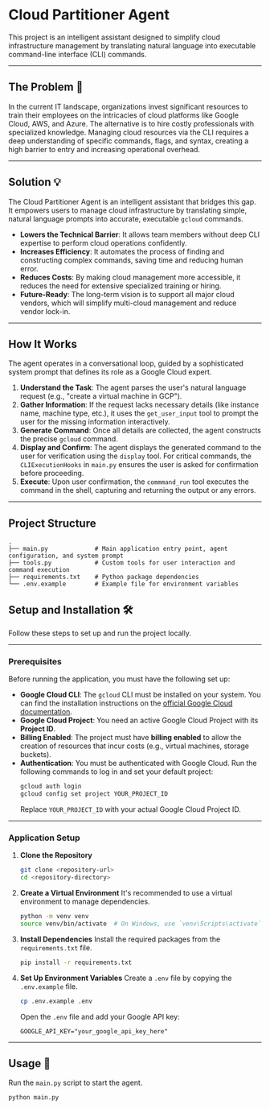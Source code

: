 # Cloud Partitioner Agent

This project is an intelligent assistant designed to simplify cloud infrastructure management by translating natural language into executable command-line interface (CLI) commands.

***

## The Problem 🤔

In the current IT landscape, organizations invest significant resources to train their employees on the intricacies of cloud platforms like Google Cloud, AWS, and Azure. The alternative is to hire costly professionals with specialized knowledge. Managing cloud resources via the CLI requires a deep understanding of specific commands, flags, and syntax, creating a high barrier to entry and increasing operational overhead.

***

## Solution 💡

The Cloud Partitioner Agent is an intelligent assistant that bridges this gap. It empowers users to manage cloud infrastructure by translating simple, natural language prompts into accurate, executable `gcloud` commands.

* **Lowers the Technical Barrier**: It allows team members without deep CLI expertise to perform cloud operations confidently.
* **Increases Efficiency**: It automates the process of finding and constructing complex commands, saving time and reducing human error.
* **Reduces Costs**: By making cloud management more accessible, it reduces the need for extensive specialized training or hiring.
* **Future-Ready**: The long-term vision is to support all major cloud vendors, which will simplify multi-cloud management and reduce vendor lock-in.

***

## How It Works

The agent operates in a conversational loop, guided by a sophisticated system prompt that defines its role as a Google Cloud expert.

1.  **Understand the Task**: The agent parses the user's natural language request (e.g., "create a virtual machine in GCP").
2.  **Gather Information**: If the request lacks necessary details (like instance name, machine type, etc.), it uses the `get_user_input` tool to prompt the user for the missing information interactively.
3.  **Generate Command**: Once all details are collected, the agent constructs the precise `gcloud` command.
4.  **Display and Confirm**: The agent displays the generated command to the user for verification using the `display` tool. For critical commands, the `CLIExecutionHooks` in `main.py` ensures the user is asked for confirmation before proceeding.
5.  **Execute**: Upon user confirmation, the `commmand_run` tool executes the command in the shell, capturing and returning the output or any errors.

***

## Project Structure

```text
.
├── main.py             # Main application entry point, agent configuration, and system prompt
├── tools.py            # Custom tools for user interaction and command execution
├── requirements.txt    # Python package dependencies
└── .env.example        # Example file for environment variables
```

## Setup and Installation 🛠️

Follow these steps to set up and run the project locally.

***

### Prerequisites

Before running the application, you must have the following set up:

* **Google Cloud CLI**: The `gcloud` CLI must be installed on your system. You can find the installation instructions on the [official Google Cloud documentation](https://cloud.google.com/sdk/docs/install).
* **Google Cloud Project**: You need an active Google Cloud Project with its **Project ID**.
* **Billing Enabled**: The project must have **billing enabled** to allow the creation of resources that incur costs (e.g., virtual machines, storage buckets).
* **Authentication**: You must be authenticated with Google Cloud. Run the following commands to log in and set your default project:
    ```bash
    gcloud auth login
    gcloud config set project YOUR_PROJECT_ID
    ```
    Replace `YOUR_PROJECT_ID` with your actual Google Cloud Project ID.

***

### Application Setup

1.  **Clone the Repository**
    ```bash
    git clone <repository-url>
    cd <repository-directory>
    ```

2.  **Create a Virtual Environment**
    It's recommended to use a virtual environment to manage dependencies.
    ```bash
    python -m venv venv
    source venv/bin/activate  # On Windows, use `venv\Scripts\activate`
    ```

3.  **Install Dependencies**
    Install the required packages from the `requirements.txt` file.
    ```bash
    pip install -r requirements.txt
    ```

4.  **Set Up Environment Variables**
    Create a `.env` file by copying the `.env.example` file.
    ```bash
    cp .env.example .env
    ```
    Open the `.env` file and add your Google API key:
    ```
    GOOGLE_API_KEY="your_google_api_key_here"
    ```

***

## Usage 🚀

Run the `main.py` script to start the agent.
```bash
python main.py
